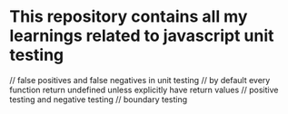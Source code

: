 # This repository contains all my learnings related to javascript unit testing

// false positives and false negatives in unit testing
// by default every function return undefined unless explicitly have return values
// positive testing and negative testing
// boundary testing
